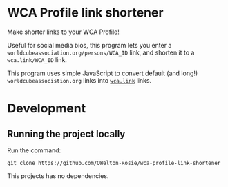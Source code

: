 # WCA Profile link shortener
Make shorter links to your WCA Profile!

Useful for social media bios, this program lets you enter a `worldcubeassociation.org/persons/WCA_ID` link, and shorten it to a `wca.link/WCA_ID` link.

This program uses simple JavaScript to convert default (and long!) `worldcubeassocistion.org` links into <a href="https://github.com/thewca/wca.link">`wca.link`</a> links. 

# Development
## Running the project locally
Run the command:
```
git clone https://github.com/OWelton-Rosie/wca-profile-link-shortener
```

This projects has no dependencies.
